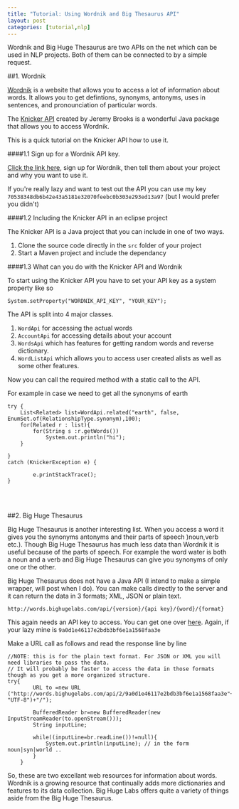 ```yaml
---
title: "Tutorial: Using Wordnik and Big Thesaurus API"
layout: post
categories: [tutorial,nlp]
---
```


Wordnik and Big Huge Thesaurus are two APIs on the net which can be used in NLP projects. Both of them can be connected to by a simple request. 

##1. Wordnik

[Wordnik](http://wordnik.com) is a website that allows you to access a lot of information about words. It allows you to get defintions, synonyms, antonyms, uses in sentences, and pronounciation of particular words.


The  [Knicker API](https://github.com/jeremybrooks/knicker) created by Jeremy Brooks is a wonderful Java package that allows you to access Wordnik.

This is a quick tutorial on the Knicker API how to use it.

####1.1 Sign up for a Wordnik API key. 	

[Click the link here](http://developer.wordnik.com/), sign up for Wordnik, then tell them about your project and why you want to use it.

If you're really lazy and want to test out the API you can use my key `70538348db6b42e43a5181e32070feebc0b303e293ed13a97` (but I would prefer you didn't)

####1.2 Including the Knicker API in an eclipse project

The Knicker API is a Java project that you can include in one of two ways. 

1. Clone the source code directly in the `src` folder of your project 
2. Start a Maven project and include the dependancy

####1.3 What can you do with the Knicker API and Wordnik

To start using the Knicker API you have to set your API key as a system property like so

	System.setProperty("WORDNIK_API_KEY", "YOUR_KEY");

The API is split into 4 major classes. 

1. `WordApi` for accessing the actual words
2. `AccountApi` for accessing details about your account
3. `WordsApi` which has features for getting random words and reverse dictionary.
4. `WordListApi` which allows you to access user created alists as well as some other features.


Now you can call the required method with a static call to the API.

For example in case we need to get all the synonyms of earth

	try {
		List<Related> list=WordApi.related("earth", false, EnumSet.of(RelationshipType.synonym),100);
		for(Related r : list){
			for(String s :r.getWords())
				System.out.println("hi");
		}
			
	} 
	catch (KnickerException e) {
			
			e.printStackTrace();
	}


<br><br>

##2. Big Huge Thesaurus

Big Huge Thesaurus is another interesting list. When you access a word it gives you the synonyms antonyms and their parts of speech )noun,verb etc.).
Though Big Huge Thesaurus has much less data than Wordnik it is useful because of the parts of speech. For example the word water is both a noun and a verb and Big Huge Thesaurus can give you synonyms of only one or the other. 


Big Huge Thesaurus does not have a Java API (I intend to make a simple wrapper, will post when I do). You can make calls directly to the server and it can return the data in 3 formats; XML, JSON or plain text.

	http://words.bighugelabs.com/api/{version}/{api key}/{word}/{format}

This again needs an API key to access. You can get one over [here](http://words.bighugelabs.com/getkey.php). Again, if your lazy mine is `9a0d1e46117e2bdb3bf6e1a1568faa3e`

Make a URL call as follows and read the response line by line

	//NOTE: this is for the plain text format. For JSON or XML you will need libraries to pass the data.
	// It will probably be faster to access the data in those formats though as you get a more organized structure.
	try{
			URL to =new URL ("http://words.bighugelabs.com/api/2/9a0d1e46117e2bdb3bf6e1a1568faa3e"+URLEncoder.encode("earth", "UTF-8")+"/");
			
			BufferedReader br=new BufferedReader(new InputStreamReader(to.openStream()));
			String inputLine;
			
			while((inputLine=br.readLine())!=null){
				System.out.println(inputLine); // in the form noun|syn|world ..
			}
		}

So, these are two excellant web resources for information about words. Wordnik is a growing resource that continually adds more dictionaries and features to its data collection. Big Huge Labs offers quite a variety of things aside from the Big Huge Thesaurus. 